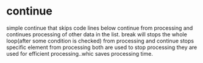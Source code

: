 # continue
simple continue that skips code lines below continue from processing and continues processing of other data in the list.
break will stops the whole loop(after some condition is checked) from processing and continue stops specific element from processing
both are used to stop processing
they are used for efficient processing..whic saves processing time.
